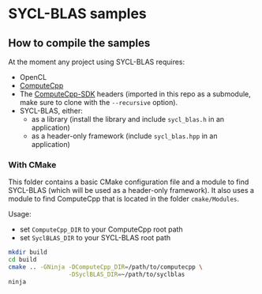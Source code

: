 SYCL-BLAS samples
===

## How to compile the samples

At the moment any project using SYCL-BLAS requires:

* OpenCL
* [ComputeCpp](http://www.computecpp.com)
* The [ComputeCpp-SDK](https://github.com/codeplaysoftware/computecpp-sdk)
  headers (imported in this repo as a submodule, make sure to clone with the
  `--recursive` option).
* SYCL-BLAS, either:
  * as a library (install the library and include `sycl_blas.h` in an application)
  * as a header-only framework (include `sycl_blas.hpp` in an application)

### With CMake

This folder contains a basic CMake configuration file and a module to find
SYCL-BLAS (which will be used as a header-only framework). It also uses a module
to find ComputeCpp that is located in the folder `cmake/Modules`.

Usage:

* set `ComputeCpp_DIR` to your ComputeCpp root path
* set `SyclBLAS_DIR` to your SYCL-BLAS root path

```bash
mkdir build
cd build
cmake .. -GNinja -DComputeCpp_DIR=/path/to/computecpp \
                 -DSyclBLAS_DIR=~/path/to/syclblas
ninja
```
